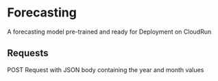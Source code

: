 # Forecasting

A forecasting model pre-trained and ready for Deployment on CloudRun

## Requests
POST Request with JSON body containing the year and month values

